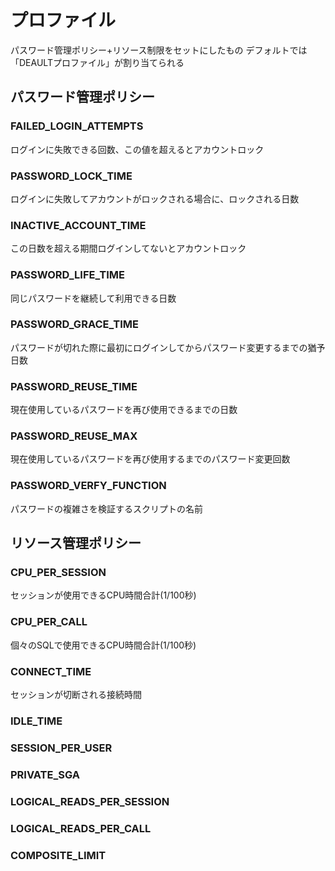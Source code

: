 # プロファイル
パスワード管理ポリシー+リソース制限をセットにしたもの
デフォルトでは「DEAULTプロファイル」が割り当てられる
## パスワード管理ポリシー
### FAILED_LOGIN_ATTEMPTS
ログインに失敗できる回数、この値を超えるとアカウントロック
### PASSWORD_LOCK_TIME
ログインに失敗してアカウントがロックされる場合に、ロックされる日数
### INACTIVE_ACCOUNT_TIME
この日数を超える期間ログインしてないとアカウントロック
### PASSWORD_LIFE_TIME
同じパスワードを継続して利用できる日数
### PASSWORD_GRACE_TIME
パスワードが切れた際に最初にログインしてからパスワード変更するまでの猶予日数
### PASSWORD_REUSE_TIME
現在使用しているパスワードを再び使用できるまでの日数
### PASSWORD_REUSE_MAX
現在使用しているパスワードを再び使用するまでのパスワード変更回数
### PASSWORD_VERFY_FUNCTION
パスワードの複雑さを検証するスクリプトの名前

## リソース管理ポリシー
### CPU_PER_SESSION
セッションが使用できるCPU時間合計(1/100秒)
### CPU_PER_CALL
個々のSQLで使用できるCPU時間合計(1/100秒)
### CONNECT_TIME
セッションが切断される接続時間
### IDLE_TIME
### SESSION_PER_USER
### PRIVATE_SGA
### LOGICAL_READS_PER_SESSION
### LOGICAL_READS_PER_CALL
### COMPOSITE_LIMIT